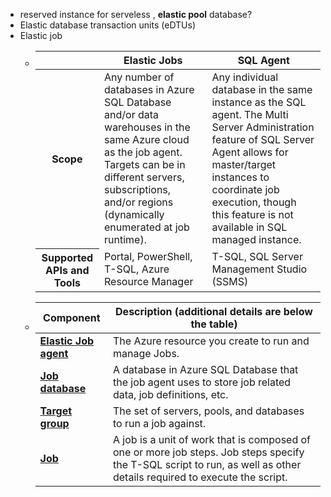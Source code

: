 - reserved instance for serveless , **elastic pool** database?
- Elastic database transaction units (eDTUs)
- Elastic job
	- <table aria-label="Table 1" class="table table-sm">
	  <thead>
	  <tr>
	  <th></th>
	  <th scope="col">Elastic Jobs</th>
	  <th scope="col">SQL Agent</th>
	  </tr>
	  </thead>
	  <tbody>
	  <tr>
	  <th scope="row">Scope</th>
	  <td>Any number of databases in Azure SQL Database and/or data warehouses in the same Azure cloud as the job agent. Targets can be in different servers, subscriptions, and/or regions (dynamically enumerated at job runtime).</td>
	  <td>Any individual database in the same instance as the SQL agent. The Multi Server Administration feature of SQL Server Agent allows for master/target instances to coordinate job execution, though this feature is not available in SQL managed instance.</td>
	  </tr>
	  <tr>
	  <th scope="row">Supported APIs and Tools</th>
	  <td>Portal, PowerShell, T-SQL, Azure Resource Manager</td>
	  <td>T-SQL, SQL Server Management Studio (SSMS)</td>
	  </tr>
	  </tbody>
	  </table>
	- <table aria-label="Table 2" class="table table-sm">
	  <thead>
	  <tr>
	  <th>Component</th>
	  <th>Description (additional details are below the table)</th>
	  </tr>
	  </thead>
	  <tbody>
	  <tr>
	  <td><a href="#elastic-job-agent" data-linktype="self-bookmark"><strong>Elastic Job agent</strong></a></td>
	  <td>The Azure resource you create to run and manage Jobs.</td>
	  </tr>
	  <tr>
	  <td><a href="#elastic-job-database" data-linktype="self-bookmark"><strong>Job database</strong></a></td>
	  <td>A database in Azure SQL Database that the job agent uses to store job related data, job definitions, etc.</td>
	  </tr>
	  <tr>
	  <td><a href="#target-group" data-linktype="self-bookmark"><strong>Target group</strong></a></td>
	  <td>The set of servers, pools, and databases to run a job against.</td>
	  </tr>
	  <tr>
	  <td><a href="#elastic-jobs-and-job-steps" data-linktype="self-bookmark"><strong>Job</strong></a></td>
	  <td>A job is a unit of work that is composed of one or more job steps. Job steps specify the T-SQL script to run, as well as other details required to execute the script.</td>
	  </tr>
	  </tbody>
	  </table>